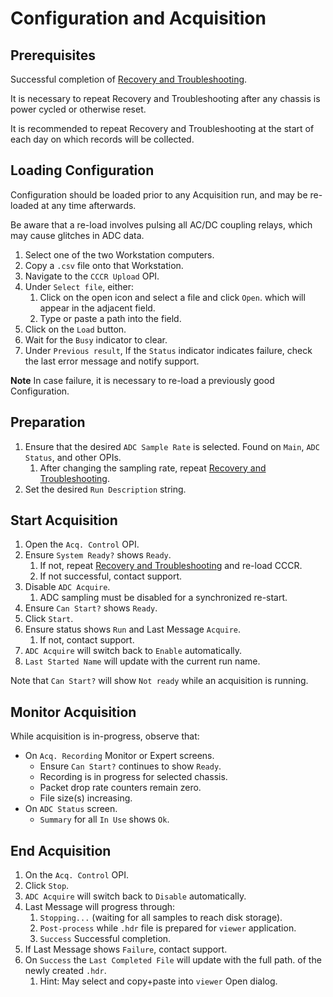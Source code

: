 # Configuration and Acquisition

## Prerequisites

Successful completion of [Recovery and Troubleshooting](powerupdown.md).

It is necessary to repeat Recovery and Troubleshooting after
any chassis is power cycled or otherwise reset.

It is recommended to repeat Recovery and Troubleshooting
at the start of each day on which records will be collected.


## Loading Configuration

Configuration should be loaded prior to any Acquisition run,
and may be re-loaded at any time afterwards.

Be aware that a re-load involves pulsing all AC/DC coupling
relays, which may cause glitches in ADC data.

1. Select one of the two Workstation computers.
1. Copy a `.csv` file onto that Workstation.
1. Navigate to the `CCCR Upload` OPI.
1. Under `Select file`, either:
    1. Click on the open icon and select a file and click `Open`.
       which will appear in the adjacent field.
    1. Type or paste a path into the field.
1. Click on the `Load` button.
1. Wait for the `Busy` indicator to clear.
1. Under `Previous result`,
   If the `Status` indicator indicates failure,
   check the last error message and notify support.

__Note__ In case failure, it is necessary to re-load a previously good Configuration.

## Preparation

1. Ensure that the desired `ADC Sample Rate` is selected.
   Found on `Main`, `ADC Status`, and other OPIs.
    1. After changing the sampling rate, repeat [Recovery and Troubleshooting](powerupdown.md).
1. Set the desired `Run Description` string.

## Start Acquisition

1. Open the `Acq. Control` OPI.
1. Ensure `System Ready?` shows `Ready`.
    1. If not, repeat [Recovery and Troubleshooting](powerupdown.md) and re-load CCCR.
    1. If not successful, contact support.
1. Disable `ADC Acquire`.
    1. ADC sampling must be disabled for a synchronized re-start.
1. Ensure `Can Start?` shows `Ready`.
1. Click `Start`.
1. Ensure status shows `Run` and Last Message `Acquire`.
    1. If not, contact support.
1. `ADC Acquire` will switch back to `Enable` automatically.
1. `Last Started Name` will update with the current run name.

Note that `Can Start?` will show `Not ready` while an acquisition is running.

## Monitor Acquisition

While acquisition is in-progress, observe that:

- On `Acq. Recording` Monitor or Expert screens.
    - Ensure `Can Start?` continues to show `Ready`.
    - Recording is in progress for selected chassis.
    - Packet drop rate counters remain zero.
    - File size(s) increasing.
- On `ADC Status` screen.
    - `Summary` for all `In Use` shows `Ok`.

## End Acquisition

1. On the `Acq. Control` OPI.
1. Click `Stop`.
1. `ADC Acquire` will switch back to `Disable` automatically.
1. Last Message will progress through:
    1. `Stopping...` (waiting for all samples to reach disk storage).
    1. `Post-process` while `.hdr` file is prepared for `viewer` application.
    1. `Success` Successful completion.
1. If Last Message shows `Failure`, contact support.
1. On `Success` the `Last Completed File` will update with the full path.
   of the newly created `.hdr`.
    1. Hint: May select and copy+paste into `viewer` Open dialog.
